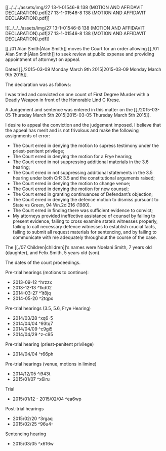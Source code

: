 [[../../../assets/img/27 13-1-01546-8 138 (MOTION AND AFFIDAVIT DECLARATION).pdf|27 13-1-01546-8 138 (MOTION AND AFFIDAVIT DECLARATION).pdf]]

![[../../../assets/img/27 13-1-01546-8 138 (MOTION AND AFFIDAVIT DECLARATION).pdf|27 13-1-01546-8 138 (MOTION AND AFFIDAVIT DECLARATION).pdf]]

[[./01 Alan Smith|Alan Smith]] moves the Court for an order allowing [[./01 Alan Smith|Alan Smith]] to seek review at public expense and providing appointment of attorneyt on appeal.

Dated [[./2015-03-09 Monday March 9th 2015|2015-03-09 Monday March 9th 2015]].

The declaration was as follows:

I was tried and convicted on one count of First Degree Murder with a Deadly Weapon in front of the Honorable Lind C Krese.

A Judgement and sentence was entered in this matter on the [[./2015-03-05 Thursday March 5th 2015|2015-03-05 Thursday March 5th 2015]].

I desire to appeal the conviction and the judgement imposed.
I believe that the appeal has merit and is not frivolous and make the following assignments of error:
- The Court erred in denying the motion to supress testimony under the priest-penitent privilege;
- The Court erred in denying the motion for a Frye hearing;
- The Court erred in not suppressing additional materials in the 3.6 hearing;
- The Court erred in not suppressing additional statements in the 3.5 hearing under both CrR 3.5 and the constitutional arguments raised;
- The Court erred in denying the motion to change venue;
- The Court erred in denying the motion for new counsel;
- The Court erred in granting continuances of Defendant’s objection;
- The Court erred in denying the defence motion to dismiss pursuant to State vs Green, 94 Wn.2d 216 (1980).
- The Court erred in finding there was sufficient evidence to convict;
- My attorneys provided ineffective assistance of counsel by failing to present evidence, failing to cross examine state’s witnesses properly, failing to call necessary defence witnesses to establish crucial facts, failing to submit all request materials for sentencing, and by failing to communicate with me adequately throughout the course of the case.

The [[./07 Children|children]]‘s names were Noelani Smith, 7 years old (daughter), and Felix Smith, 5 years old (son).

The dates of the court proceedings.

Pre-trial hearings (motions to continue):
- 2013-09-12 ^hrzzx
- 2013-12-13 ^1kd02
- 2014-03-27 ^1t8jq
- 2014-05-20 ^2tqpx

Pre-trial hearings (3.5, 5.6, Frye Hearing)
- 2014/03/28 ^xq6-5
- 2014/04/04 ^93tq7
- 2014/04/09 ^c9gi5
- 2014/04/29 ^z-c95

Pre-trial hearing (priest-penitent privilege)
- 2014/04/04 ^r66ph

Pre-trial hearings (venue, motions in limine)
- 2014/12/05 ^i943t
- 2015/01/07 ^x6iru

Trial
- 2015/01/12 - 2015/02/04 ^ea6wp

Post-trial hearings
- 2015/02/20 ^3rgaq
- 2015/02/25 ^96u4-

Sentencing hearing
- 2015/03/05 ^x616w